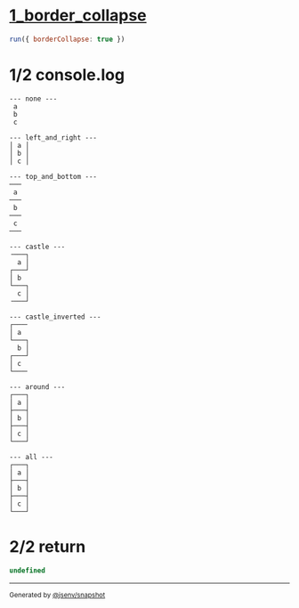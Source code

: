 # [1_border_collapse](../../table_3_cells_same_column.test.mjs#L59)

```js
run({ borderCollapse: true })
```

# 1/2 console.log

```console
--- none ---
 a 
 b 
 c 

--- left_and_right ---
│ a │
│ b │
│ c │

--- top_and_bottom ---
───
 a 
───
 b 
───
 c 
───

--- castle ---
╶───┐
  a │
┌───┘
│ b  
└───┐
  c │
╶───┘

--- castle_inverted ---
┌───╴
│ a  
└───┐
  b │
┌───┘
│ c  
└───╴

--- around ---
┌───┐
│ a │
├───┤
│ b │
├───┤
│ c │
└───┘

--- all ---
┌───┐
│ a │
├───┤
│ b │
├───┤
│ c │
└───┘

```

# 2/2 return

```js
undefined
```

---

<sub>
  Generated by <a href="https://github.com/jsenv/core/tree/main/packages/independent/snapshot">@jsenv/snapshot</a>
</sub>
